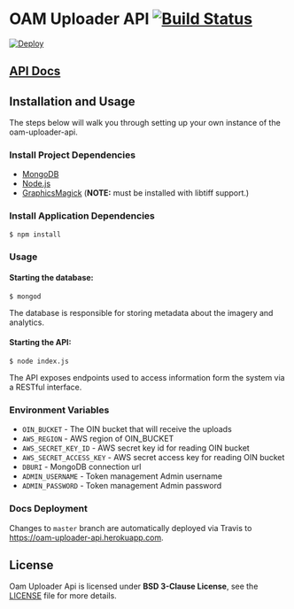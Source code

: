 # OAM Uploader API [![Build Status](https://travis-ci.org/hotosm/oam-uploader-api.svg)](https://travis-ci.org/hotosm/oam-uploader-api) 

[![Deploy](https://www.herokucdn.com/deploy/button.png)](https://heroku.com/deploy)

## [API Docs](http://hotosm.github.io/oam-uploader-api/)

## Installation and Usage

The steps below will walk you through setting up your own instance of the oam-uploader-api.

### Install Project Dependencies

- [MongoDB](https://www.mongodb.org/)
- [Node.js](https://nodejs.org/)
- [GraphicsMagick](http://www.graphicsmagick.org/) (**NOTE:** must be installed with libtiff support.)

### Install Application Dependencies

    $ npm install

### Usage

#### Starting the database:

    $ mongod

The database is responsible for storing metadata about the imagery and analytics.

#### Starting the API:

    $ node index.js

The API exposes endpoints used to access information form the system via a RESTful interface.

### Environment Variables

- `OIN_BUCKET` - The OIN bucket that will receive the uploads
- `AWS_REGION` - AWS region of OIN_BUCKET
- `AWS_SECRET_KEY_ID` - AWS secret key id for reading OIN bucket
- `AWS_SECRET_ACCESS_KEY` - AWS secret access key for reading OIN bucket
- `DBURI` - MongoDB connection url
- `ADMIN_USERNAME` - Token management Admin username
- `ADMIN_PASSWORD` - Token management Admin password

### Docs Deployment
Changes to `master` branch are automatically deployed via Travis to https://oam-uploader-api.herokuapp.com.

## License
Oam Uploader Api is licensed under **BSD 3-Clause License**, see the [LICENSE](LICENSE) file for more details.
